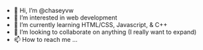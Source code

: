 - 👋 Hi, I’m @chaseyvw
- 👀 I’m interested in web development
- 🌱 I’m currently learning HTML/CSS, Javascript, & C++
- 💞️ I’m looking to collaborate on anything (I really want to expand)
- 📫 How to reach me ...

<!---
chaseyvw/chaseyvw is a ✨ special ✨ repository because its `README.md` (this file) appears on your GitHub profile.
You can click the Preview link to take a look at your changes.
--->
